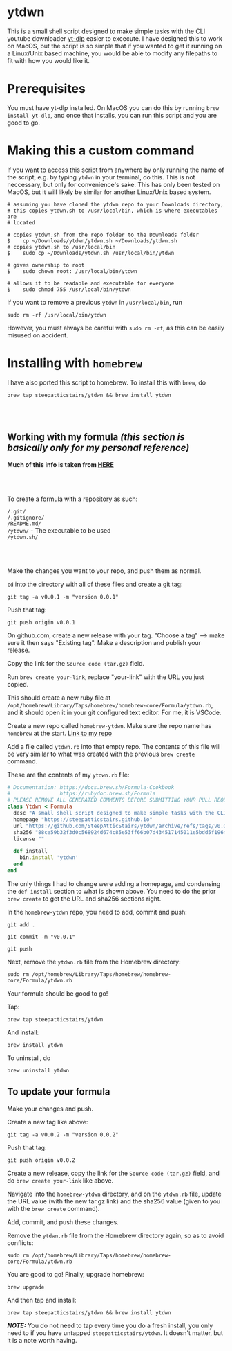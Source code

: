 # ytdwn

This is a small shell script designed to make simple tasks with the CLI youtube downloader [yt-dlp](https://github.com/yt-dlp/yt-dlp) easier to excecute. I have designed this to work on MacOS, but the script is so simple that if you wanted to get it running on a Linux/Unix based machine, you would be able to modify any filepaths to fit with how you would like it.

# Prerequisites

You must have yt-dlp installed. On MacOS you can do this by running `brew install yt-dlp`, and once that installs, you can run this script and you are good to go.

# Making this a custom command

If you want to access this script from anywhere by only running the name of the script, e.g. by typing `ytdwn` in your terminal, do this. This is not neccessary, but only for convenience's sake. This has only been tested on MacOS, but it will likely be similar for another Linux/Unix based system.
```
# assuming you have cloned the ytdwn repo to your Downloads directory,
# this copies ytdwn.sh to /usr/local/bin, which is where executables are
# located

# copies ytdwn.sh from the repo folder to the Downloads folder
$    cp ~/Downloads/ytdwn/ytdwn.sh ~/Downloads/ytdwn.sh
# copies ytdwn.sh to /usr/local/bin
$    sudo cp ~/Downloads/ytdwn.sh /usr/local/bin/ytdwn

# gives ownership to root
$    sudo chown root: /usr/local/bin/ytdwn

# allows it to be readable and executable for everyone
$    sudo chmod 755 /usr/local/bin/ytdwn
```

If you want to remove a previous `ytdwn` in `/usr/local/bin`, run
```
sudo rm -rf /usr/local/bin/ytdwn
```
However, you must always be careful with `sudo rm -rf`, as this can be easily misused on accident.

# Installing with `homebrew`

I have also ported this script to homebrew. To install this with `brew`, do
```
brew tap steepatticstairs/ytdwn && brew install ytdwn
```

<br></br>

## Working with my formula <i>(this section is basically only for my personal reference)</i>
<b>Much of this info is taken from [HERE](https://betterprogramming.pub/a-step-by-step-guide-to-create-homebrew-taps-from-github-repos-f33d3755ba74)</b>

<br></br>

To create a formula with a repository as such:

`/.git/` <br>
`/.gitignore/` <br>
`/README.md/` <br>
`/ytdwn/` - The executable to be used <br>
`/ytdwn.sh/` <br>

<br></br>

Make the changes you want to your repo, and push them as normal.

`cd` into the directory with all of these files and create a git tag:
```
git tag -a v0.0.1 -m "version 0.0.1"
```
Push that tag:
```
git push origin v0.0.1
```

On github.com, create a new release with your tag. "Choose a tag" --> make sure it then says "Existing tag". Make a description and publish your release.

Copy the link for the `Source code (tar.gz)` field.

Run `brew create your-link`, replace "your-link" with the URL you just copied.

This should create a new ruby file at `/opt/homebrew/Library/Taps/homebrew/homebrew-core/Formula/ytdwn.rb`, and it should open it in your git configured text editor. For me, it is VSCode.

Create a new repo called `homebrew-ytdwn`. Make sure the repo name has `homebrew` at the start. [Link to my repo](https://github.com/SteepAtticStairs/homebrew-ytdwn)

Add a file called `ytdwn.rb` into that empty repo. The contents of this file will be very similar to what was created with the previous `brew create` command.

These are the contents of my `ytdwn.rb` file:

```ruby
# Documentation: https://docs.brew.sh/Formula-Cookbook
#                https://rubydoc.brew.sh/Formula
# PLEASE REMOVE ALL GENERATED COMMENTS BEFORE SUBMITTING YOUR PULL REQUEST!
class Ytdwn < Formula
  desc "A small shell script designed to make simple tasks with the CLI youtube downloader YT-DLP easier to excecute"
  homepage "https://steepatticstairs.github.io"
  url "https://github.com/SteepAtticStairs/ytdwn/archive/refs/tags/v0.0.1.tar.gz"
  sha256 "88ce59b32f3d0c568924d674c85e53ff66b07d434517145011e5bdd5f196f3b0"
  license ""

  def install
    bin.install 'ytdwn'
  end
end
```
The only things I had to change were adding a homepage, and condensing the `def install` section to what is shown above. You need to do the prior `brew create` to get the URL and sha256 sections right.

In the `homebrew-ytdwn` repo, you need to add, commit and push:
```
git add .

git commit -m "v0.0.1"

git push
```

Next, remove the `ytdwn.rb` file from the Homebrew directory:
```
sudo rm /opt/homebrew/Library/Taps/homebrew/homebrew-core/Formula/ytdwn.rb
```
Your formula should be good to go!

Tap:
```
brew tap steepatticstairs/ytdwn
```
And install:
```
brew install ytdwn
```

To uninstall, do
```
brew uninstall ytdwn
```

## To update your formula

Make your changes and push.

Create a new tag like above:
```
git tag -a v0.0.2 -m "version 0.0.2"
```
Push that tag:
```
git push origin v0.0.2
```

Create a new release, copy the link for the `Source code (tar.gz)` field, and do `brew create your-link` like above.

Navigate into the `homebrew-ytdwn` directory, and on the `ytdwn.rb` file, update the URL value (with the new tar.gz link) and the sha256 value (given to you with the `brew create` command).

Add, commit, and push these changes.

Remove the `ytdwn.rb` file from the Homebrew directory again, so as to avoid conflicts:
```
sudo rm /opt/homebrew/Library/Taps/homebrew/homebrew-core/Formula/ytdwn.rb
```

You are good to go! Finally, upgrade homebrew:
```
brew upgrade
```
And then tap and install:
```
brew tap steepatticstairs/ytdwn && brew install ytdwn
```

<i><b>NOTE:</b></i> You do not need to tap every time you do a fresh install, you only need to if you have untapped `steepatticstairs/ytdwn`. It doesn't matter, but it is a note worth having.